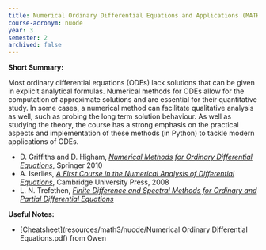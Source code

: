 ```yaml
---
title: Numerical Ordinary Differential Equations and Applications (MATH10060)
course-acronym: nuode
year: 3
semester: 2
archived: false
---
```


**Short Summary:**

Most ordinary differential equations (ODEs) lack solutions that can be given in explicit analytical formulas. Numerical methods for ODEs allow for the computation of approximate solutions and are essential for their quantitative study. In some cases, a numerical method can facilitate qualitative analysis as well, such as probing the long term solution behaviour. As well as studying the theory, the course has a strong emphasis on the practical aspects and implementation of these methods (in Python) to tackle modern applications of ODEs.

- D. Griffiths and D. Higham, [*Numerical Methods for Ordinary Differential Equations*](https://discovered.ed.ac.uk/permalink/f/1njkql8/44UOE_ALMA21149569340002466),
  Springer 2010
- A. Iserlies, [*A First Course in the Numerical Analysis of Differential Equations*](https://discovered.ed.ac.uk/permalink/f/1s15qcp/TN_cdi_askewsholts_vlebooks_9781139636568), Cambridge University Press, 2008
- L. N. Trefethen, [*Finite Difference and Spectral Methods for Ordinary and Partial Differential Equations*](https://discovered.ed.ac.uk/permalink/f/1njkql8/44UOE_ALMA51181290460002466)

**Useful Notes:**

- [Cheatsheet](resources/math3/nuode/Numerical Ordinary Differential Equations.pdf) from Owen